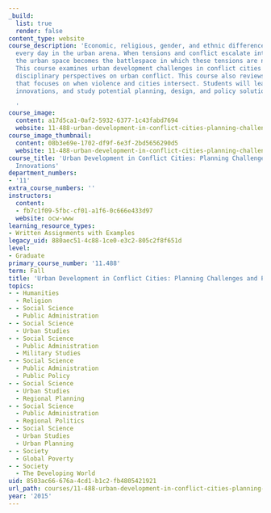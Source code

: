 ```yaml
---
_build:
  list: true
  render: false
content_type: website
course_description: 'Economic, religious, gender, and ethnic differences must be negotiated
  every day in the urban arena. When tensions and conflict escalate into violence,
  the urban space becomes the battlespace in which these tensions are negotiated.
  This course examines urban development challenges in conflict cities through multiple
  disciplinary perspectives on urban conflict. This course also reviews literature
  that focuses on when violence and cities intersect. Students will learn about policy
  innovations, and study potential planning, design, and policy solutions.

  '
course_image:
  content: a17d5ca1-0af2-5932-6377-1c43fabd7694
  website: 11-488-urban-development-in-conflict-cities-planning-challenges-and-policy-innovations-fall-2015
course_image_thumbnail:
  content: 08b3e69e-1702-df9f-6e3f-2bd5656290d5
  website: 11-488-urban-development-in-conflict-cities-planning-challenges-and-policy-innovations-fall-2015
course_title: 'Urban Development in Conflict Cities: Planning Challenges and Policy
  Innovations'
department_numbers:
- '11'
extra_course_numbers: ''
instructors:
  content:
  - fb7c1f09-5fbc-cf01-a1f6-0c666e433d97
  website: ocw-www
learning_resource_types:
- Written Assignments with Examples
legacy_uid: 880aec51-4c88-1ce0-e3c2-805c2f8f651d
level:
- Graduate
primary_course_number: '11.488'
term: Fall
title: 'Urban Development in Conflict Cities: Planning Challenges and Policy Innovations'
topics:
- - Humanities
  - Religion
- - Social Science
  - Public Administration
- - Social Science
  - Urban Studies
- - Social Science
  - Public Administration
  - Military Studies
- - Social Science
  - Public Administration
  - Public Policy
- - Social Science
  - Urban Studies
  - Regional Planning
- - Social Science
  - Public Administration
  - Regional Politics
- - Social Science
  - Urban Studies
  - Urban Planning
- - Society
  - Global Poverty
- - Society
  - The Developing World
uid: 8503ac66-676a-4cd1-b1c2-fb4805421921
url_path: courses/11-488-urban-development-in-conflict-cities-planning-challenges-and-policy-innovations-fall-2015
year: '2015'
---
```

